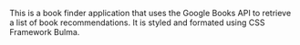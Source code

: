 
This is a book finder application that uses the Google Books API to retrieve a list of book recommendations. It is styled and formated using CSS Framework Bulma.
